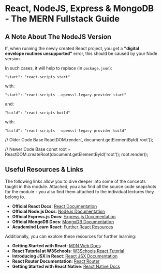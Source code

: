 # React, NodeJS, Express & MongoDB - The MERN Fullstack Guide

## A Note About The NodeJS Version

If, when running the newly created React project, you get a **"digital envelope routines unsupported"** error, this should be caused by your Node version.

In such cases, it will help to replace (in `package.json`):

```
"start": "react-scripts start"
```

with:

```
"start": "react-scripts --openssl-legacy-provider start"
```

and:

```
"build": "react-scripts build"
```

with:

```
"build": "react-scripts --openssl-legacy-provider build"
```

// Older Code Base
ReactDOM.render(<App />, document.getElementById('root'));

// Newer Code Base
const root = ReactDOM.createRoot(document.getElementById('root'));
root.render(<App />);

## Useful Resources & Links

The following links allow you to dive deeper into some of the concepts taught in this module. Attached, you also find all the source code snapshots for the module - you also find them attached to the individual lectures they belong to.

- **Official React Docs**: [React Documentation](https://reactjs.org/docs/getting-started.html)
- **Official Node.js Docs**: [Node.js Documentation](https://nodejs.org/en/docs/)
- **Official Express.js Docs**: [Express.js Documentation](https://expressjs.com/)
- **Official MongoDB Docs**: [MongoDB Documentation](https://docs.mongodb.com/)
- **Academind Learn React**: [Further React Resources](https://academind.com/learn/react/)

Additionally, you can explore these resources for further learning:

- **Getting Started with React**: [MDN Web Docs](https://developer.mozilla.org/en-US/docs/Learn_web_development/Core/Frameworks_libraries/React_getting_started)
- **React Tutorial at W3Schools**: [W3Schools React Tutorial](https://www.w3schools.com/REACT/DEFAULT.ASP)
- **Introducing JSX in React**: [React JSX Documentation](https://legacy.reactjs.org/docs/introducing-jsx.html)
- **React Router Documentation**: [React Router](https://reactrouter.com/en/main)
- **Getting Started with React Native**: [React Native Docs](https://reactnative.dev/docs/getting-started)
